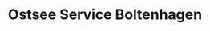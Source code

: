 ---
title: "Ostsee Service Boltenhagen"
url: /boltenhagen/ostsee-service-boltenhagen/
shop: Reisebüro
---